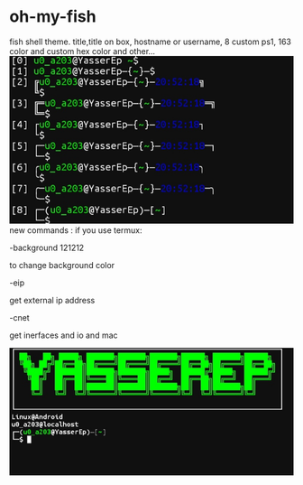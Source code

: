 # oh-my-fish
fish shell theme.
title,title on box, hostname or username, 8 custom ps1, 163 color and custom hex color and other...
![alt text](https://github.com/YasserEp/oh-my-fish/blob/main/.config/2.png)
new commands :
if you use termux:

-background 121212

to change background color

-eip

get external ip address 

-cnet

get inerfaces and io and mac

![alt text](https://github.com/YasserEp/oh-my-fish/blob/main/.config/1.png)
